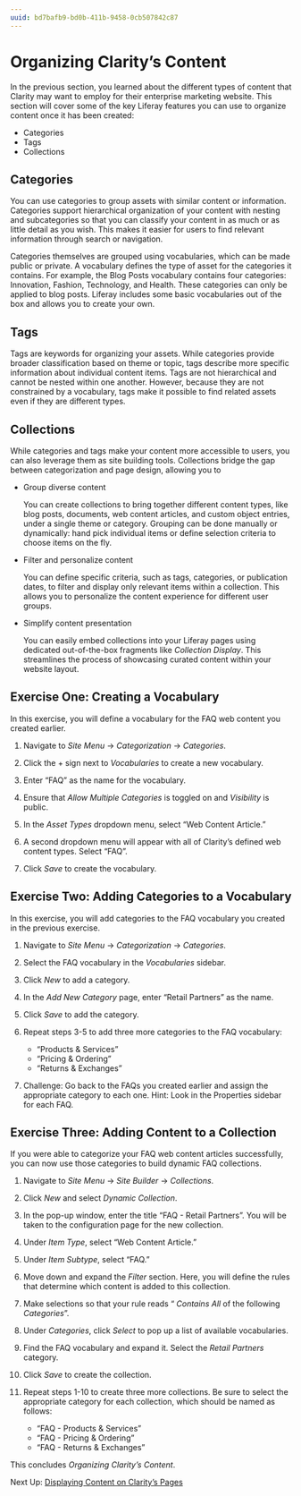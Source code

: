 ```yaml
---
uuid: bd7bafb9-bd0b-411b-9458-0cb507842c87
---
```

#  Organizing Clarity’s Content

In the previous section, you learned about the different types of content that Clarity may want to employ for their enterprise marketing website. This section will cover some of the key Liferay features you can use to organize content once it has been created:

- Categories
- Tags
- Collections

## Categories

You can use categories to group assets with similar content or information. Categories support hierarchical organization of your content with nesting and subcategories so that you can classify your content in as much or as little detail as you wish. This makes it easier for users to find relevant information through search or navigation.

Categories themselves are grouped using vocabularies, which can be made public or private. A vocabulary defines the type of asset for the categories it contains. For example, the Blog Posts vocabulary contains four categories: Innovation, Fashion, Technology, and Health. These categories can only be applied to blog posts. Liferay includes some basic vocabularies out of the box and allows you to create your own.

## Tags

Tags are keywords for organizing your assets. While categories provide broader classification based on theme or topic, tags describe more specific information about individual content items. Tags are not hierarchical and cannot be nested within one another. However, because they are not constrained by a vocabulary, tags make it possible to find related assets even if they are different types. 

## Collections

While categories and tags make your content more accessible to users, you can also leverage them as site building tools. Collections bridge the gap between categorization and page design, allowing you to

- Group diverse content

    You can create collections to bring together different content types, like blog posts, documents, web content articles, and custom object entries, under a single theme or category. Grouping can be done manually or dynamically: hand pick individual items or define selection criteria to choose items on the fly.

- Filter and personalize content

    You can define specific criteria, such as tags, categories, or publication dates, to filter and display only relevant items within a collection. This allows you to personalize the content experience for different user groups.

- Simplify content presentation

    You can easily embed collections into your Liferay pages using dedicated out-of-the-box fragments like *Collection Display*. This streamlines the process of showcasing curated content within your website layout.

## Exercise One: Creating a Vocabulary

In this exercise, you will define a vocabulary for the FAQ web content you created earlier.

1. Navigate to _Site Menu_ &rarr; _Categorization_ &rarr; _Categories_.

1. Click the + sign next to _Vocabularies_ to create a new vocabulary.

1. Enter “FAQ” as the name for the vocabulary.

1. Ensure that _Allow Multiple Categories_ is toggled on and _Visibility_ is public.

1. In the _Asset Types_ dropdown menu, select “Web Content Article.” 

1. A second dropdown menu will appear with all of Clarity’s defined web content types. Select “FAQ”.

1. Click _Save_ to create the vocabulary.

## Exercise Two: Adding Categories to a Vocabulary

In this exercise, you will add categories to the FAQ vocabulary you created in the previous exercise.

1. Navigate to _Site Menu_ &rarr; _Categorization_ &rarr; _Categories_.

1. Select the FAQ vocabulary in the _Vocabularies_ sidebar.

1. Click _New_ to add a category.

1. In the _Add New Category_ page, enter “Retail Partners” as the name.

1. Click _Save_ to add the category.

1. Repeat steps 3-5 to add three more categories to the FAQ vocabulary:
    - “Products & Services”
    - “Pricing & Ordering”
    - “Returns & Exchanges”

1. Challenge: Go back to the FAQs you created earlier and assign the appropriate category to each one. Hint: Look in the Properties sidebar for each FAQ.

## Exercise Three: Adding Content to a Collection

If you were able to categorize your FAQ web content articles successfully, you can now use those categories to build dynamic FAQ collections.

1. Navigate to _Site Menu_ &rarr; _Site Builder_ &rarr; _Collections_.

1. Click _New_ and select _Dynamic Collection_.

1. In the pop-up window, enter the title “FAQ - Retail Partners”. You will be taken to the configuration page for the new collection.

1. Under _Item Type_, select “Web Content Article.”

1. Under _Item Subtype_, select “FAQ.”

1. Move down and expand the _Filter_ section. Here, you will define the rules that determine which content is added to this collection.

1. Make selections so that your rule reads “ _Contains_ _All_ of the following _Categories_”.

1. Under _Categories_, click _Select_ to pop up a list of available vocabularies.

1. Find the FAQ vocabulary and expand it. Select the _Retail Partners_ category.

1. Click _Save_ to create the collection.

1. Repeat steps 1-10 to create three more collections. Be sure to select the appropriate category for each collection, which should be named as follows:
    - “FAQ - Products & Services”
    - “FAQ - Pricing & Ordering”
    - “FAQ - Returns & Exchanges”




This concludes *Organizing Clarity’s Content*.

Next Up: [Displaying Content on Clarity’s Pages](./displaying-content-on-claritys-pages.md)

<!-- TODO: Add Additional Resources section. -->

